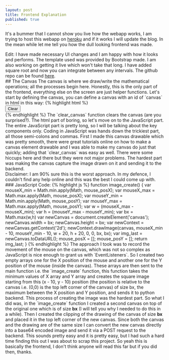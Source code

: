 ```yaml
---
layout: post
title: Frontend Explanation
published: true
---
```


It's a bummer that I cannot show you live how the webapp works, I am trying to host this webapp on <a href='https://www.heroku.com' target='_blank'>heroku</a> and if it works I will update the blog. In the mean while  let me tell you how the dull looking frontend was made.
<div class = 'message'>
 Edit: I have made necessary UI changes and I am happy with how it looks and performs. The template used was provided by <a herf='https://bootstrapmade.com/' target='_blank'>Bootstrap made</a>. I am also working on getting it live which won't take that long. I have added square root and now you can integrate between any intervals. The github repo can be found <a href='https://github.com/arogydhl/HandwrittenEquationSolverWebApp' target='_blank'>here</a>. 
</div>
## The Canvas
The canvas is where we draw/write the mathematical operations; all the processes begin here. Honestly, this is the only part of the frontend, everything else on the screen are just helper functions. Let's start by defining the canvas, you can define a canvas with an id of `canvas` in html in this way:
{% highlight html %}
<div class="field">
    <canvas id="canvas"></canvas>
    <div class="tools">
        <button onclick="clear_canvas()" type="button" class="button">Clear</button>
    </div>
</div>
{% endhighlight %}
The `clear_canvas` function clears the canvas (are you surprised?). The html part of boring, so let's move on to the JavaScript part.
The entire JavaScript part is pretty long, so I will be talking about the key components only. Coding in JavaScript was hands down the trickiest part, all those semi-colons and commas. First I made this canvas drawable which was pretty smooth, there were great tutorials online on how to make a canvas element drawable and I was able to make my canvas do just that quickly; adding that `clear_canvas` was easy as well. There were some hiccups here and there but they were not major problems. The hardest part was making the canvas capture the image drawn on it and sending it to the backend.
<div class = 'message'>
Disclaimer: I am 90% sure this is the worst approach. In my defence, I couldn't find any help online and this was the best I could come up with.  
</div>
### JavaScript Code:
{% highlight js %}
function image_create() {
  var mouseX_min = Math.min.apply(Math, mouse_posX);
  var mouseX_max = Math.max.apply(Math, mouse_posX);
  var mouseY_min = Math.min.apply(Math, mouse_posY);
  var mouseY_max = Math.max.apply(Math, mouse_posY);
  var w = (mouseX_max - mouseX_min);
  var h = (mouseY_max - mouseY_min);
  var bx = Math.max(w,h)
  var newCanvas = document.createElement('canvas');
  newCanvas.width = bx;
  newCanvas.height = bx;
  var newContext = newCanvas.getContext('2d');
  newContext.drawImage(canvas, mouseX_min - 10, mouseY_min - 10, w + 20, h + 20, 0, 0, bx, bx);
  var img_last = newCanvas.toDataURL();
  mouse_posX = [];
  mouse_posY = [];
  return img_last;
}
{% endhighlight %}
The approach I took was to record the movement of the mouse on the canvas, which was not so complex as JavaScript is nice enough to grant us with `EventListeners`. So I created two empty arrays one for the X position of the mouse and another one for the Y position of the mouse (inside the canvas). These arrays are then sent to the main function i.e. the `image_create` function, this function takes the minimum values of X array and Y array and creates the square image starting from this (x - 10, y - 10) position (the position is relative to the canvas i.e. (0,0) is the top left corner of the canvas) of size bx, the maximum between the X position and Y position, and sends it to python backend. This process of creating the image was the hardest part. So what I did was, in the `image_create` function I created a second canvas on top of the original one which is of size <strong>bx</strong> (I will tell you why I needed to do this in a while). Then I created the clipping of the drawing of the canvas of size <strong>bx</strong> and placed it in the top left corner of the new canvas. Since both the canvas and the drawing are of the same size I can convert the new canvas directly into a base64 encoded image and send it via a POST request to the backend. This sounds pretty easy and it is pretty easy, but I had such a hard time finding this out I was about to scrap this project. So yeah this is basically the frontend, I don't think anyone will read this far but if you did then, thanks.
